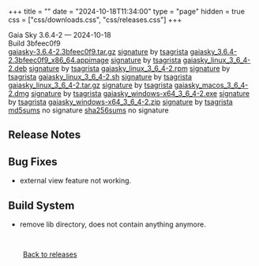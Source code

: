 +++
title = ""
date = "2024-10-18T11:34:00"
type = "page"
hidden = true
css = ["css/downloads.css", "css/releases.css"]
+++

<div class="download-container">
<div id="download-title">
<i class="fa-solid fa-tag"></i>
Gaia Sky <span class="downloads-version">3.6.4-2</span> — <i class="fa-solid fa-clock"></i>
<time class="downloads-releasedate" datetime="2024-10-18T11:34:00" title="Published: 2024-10-18T11:34:00">2024-10-18</time></div>
<div class="downloads-build">Build 3bfeec0f9</div>
<div class="download-section">
<a href="https://gaia.ari.uni-heidelberg.de/gaiasky/releases/3.6.4-2.3bfeec0f9/gaiasky-3.6.4-2.3bfeec0f9.tar.gz" class="download-button">gaiasky-3.6.4-2.3bfeec0f9.tar.gz</a>
<span class="signature">
<a href="https://gaia.ari.uni-heidelberg.de/gaiasky/releases/3.6.4-2.3bfeec0f9/gaiasky-3.6.4-2.3bfeec0f9.tar.gz.sig">signature</a>  by  <a href="https://keyserver.ubuntu.com/pks/lookup?search=0x448C2B189756743013D5F7C22FD2A59C1D734C1F&fingerprint=on&op=index">tsagrista</a>
</span>
<a href="https://gaia.ari.uni-heidelberg.de/gaiasky/releases/3.6.4-2.3bfeec0f9/gaiasky_3.6.4-2.3bfeec0f9_x86_64.appimage" class="download-button">gaiasky_3.6.4-2.3bfeec0f9_x86_64.appimage</a>
<span class="signature">
<a href="https://gaia.ari.uni-heidelberg.de/gaiasky/releases/3.6.4-2.3bfeec0f9/gaiasky_3.6.4-2.3bfeec0f9_x86_64.appimage.sig">signature</a>  by  <a href="https://keyserver.ubuntu.com/pks/lookup?search=0x448C2B189756743013D5F7C22FD2A59C1D734C1F&fingerprint=on&op=index">tsagrista</a>
</span>
<a href="https://gaia.ari.uni-heidelberg.de/gaiasky/releases/3.6.4-2.3bfeec0f9/gaiasky_linux_3_6_4-2.deb" class="download-button">gaiasky_linux_3_6_4-2.deb</a>
<span class="signature">
<a href="https://gaia.ari.uni-heidelberg.de/gaiasky/releases/3.6.4-2.3bfeec0f9/gaiasky_linux_3_6_4-2.deb.sig">signature</a>  by  <a href="https://keyserver.ubuntu.com/pks/lookup?search=0x448C2B189756743013D5F7C22FD2A59C1D734C1F&fingerprint=on&op=index">tsagrista</a>
</span>
<a href="https://gaia.ari.uni-heidelberg.de/gaiasky/releases/3.6.4-2.3bfeec0f9/gaiasky_linux_3_6_4-2.rpm" class="download-button">gaiasky_linux_3_6_4-2.rpm</a>
<span class="signature">
<a href="https://gaia.ari.uni-heidelberg.de/gaiasky/releases/3.6.4-2.3bfeec0f9/gaiasky_linux_3_6_4-2.rpm.sig">signature</a>  by  <a href="https://keyserver.ubuntu.com/pks/lookup?search=0x448C2B189756743013D5F7C22FD2A59C1D734C1F&fingerprint=on&op=index">tsagrista</a>
</span>
<a href="https://gaia.ari.uni-heidelberg.de/gaiasky/releases/3.6.4-2.3bfeec0f9/gaiasky_linux_3_6_4-2.sh" class="download-button">gaiasky_linux_3_6_4-2.sh</a>
<span class="signature">
<a href="https://gaia.ari.uni-heidelberg.de/gaiasky/releases/3.6.4-2.3bfeec0f9/gaiasky_linux_3_6_4-2.sh.sig">signature</a>  by  <a href="https://keyserver.ubuntu.com/pks/lookup?search=0x448C2B189756743013D5F7C22FD2A59C1D734C1F&fingerprint=on&op=index">tsagrista</a>
</span>
<a href="https://gaia.ari.uni-heidelberg.de/gaiasky/releases/3.6.4-2.3bfeec0f9/gaiasky_linux_3_6_4-2.tar.gz" class="download-button">gaiasky_linux_3_6_4-2.tar.gz</a>
<span class="signature">
<a href="https://gaia.ari.uni-heidelberg.de/gaiasky/releases/3.6.4-2.3bfeec0f9/gaiasky_linux_3_6_4-2.tar.gz.sig">signature</a>  by  <a href="https://keyserver.ubuntu.com/pks/lookup?search=0x448C2B189756743013D5F7C22FD2A59C1D734C1F&fingerprint=on&op=index">tsagrista</a>
</span>
<a href="https://gaia.ari.uni-heidelberg.de/gaiasky/releases/3.6.4-2.3bfeec0f9/gaiasky_macos_3_6_4-2.dmg" class="download-button">gaiasky_macos_3_6_4-2.dmg</a>
<span class="signature">
<a href="https://gaia.ari.uni-heidelberg.de/gaiasky/releases/3.6.4-2.3bfeec0f9/gaiasky_macos_3_6_4-2.dmg.sig">signature</a>  by  <a href="https://keyserver.ubuntu.com/pks/lookup?search=0x448C2B189756743013D5F7C22FD2A59C1D734C1F&fingerprint=on&op=index">tsagrista</a>
</span>
<a href="https://gaia.ari.uni-heidelberg.de/gaiasky/releases/3.6.4-2.3bfeec0f9/gaiasky_windows-x64_3_6_4-2.exe" class="download-button">gaiasky_windows-x64_3_6_4-2.exe</a>
<span class="signature">
<a href="https://gaia.ari.uni-heidelberg.de/gaiasky/releases/3.6.4-2.3bfeec0f9/gaiasky_windows-x64_3_6_4-2.exe.sig">signature</a>  by  <a href="https://keyserver.ubuntu.com/pks/lookup?search=0x448C2B189756743013D5F7C22FD2A59C1D734C1F&fingerprint=on&op=index">tsagrista</a>
</span>
<a href="https://gaia.ari.uni-heidelberg.de/gaiasky/releases/3.6.4-2.3bfeec0f9/gaiasky_windows-x64_3_6_4-2.zip" class="download-button">gaiasky_windows-x64_3_6_4-2.zip</a>
<span class="signature">
<a href="https://gaia.ari.uni-heidelberg.de/gaiasky/releases/3.6.4-2.3bfeec0f9/gaiasky_windows-x64_3_6_4-2.zip.sig">signature</a>  by  <a href="https://keyserver.ubuntu.com/pks/lookup?search=0x448C2B189756743013D5F7C22FD2A59C1D734C1F&fingerprint=on&op=index">tsagrista</a>
</span>
<a href="https://gaia.ari.uni-heidelberg.de/gaiasky/releases/3.6.4-2.3bfeec0f9/md5sums" class="download-button">md5sums</a>
<span class="signature">no signature</span>
<a href="https://gaia.ari.uni-heidelberg.de/gaiasky/releases/3.6.4-2.3bfeec0f9/sha256sums" class="download-button">sha256sums</a>
<span class="signature">no signature</span>
</div>
</div>

<section class="release-notes">

# Release Notes


## Bug Fixes
- external view feature not working.

## Build System
- remove lib directory, does not contain anything anymore.
</section>


<p class="center-text" style="padding: 30px;">
<i class="fa-solid fa-circle-arrow-left"></i> <a href="/downloads/releases">Back to releases</a>
</p>
